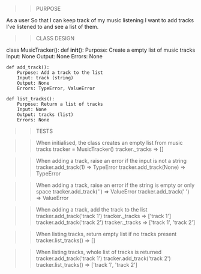 
>> PURPOSE

As a user
So that I can keep track of my music listening
I want to add tracks I've listened to and see a list of them.

>> CLASS DESIGN

class MusicTracker():
    def __init__():
        Purpose: Create a empty list of music tracks
        Input: None
        Output: None
        Errors: None
    
    def add_track():
        Purpose: Add a track to the list
        Input: track (string)
        Output: None
        Errors: TypeError, ValueError

    def list_tracks():
        Purpose: Return a list of tracks
        Input: None
        Output: tracks (list)
        Errors: None

>> TESTS

>> When initialised, the class creates an empty list from music tracks
tracker = MusicTracker()
tracker._tracks => []

>> When adding a track, raise an error if the input is not a string
tracker.add_track(1) => TypeError
tracker.add_track(None) => TypeError

>> When adding a track, raise an error if the string is empty or only space
tracker.add_track('') => ValueError
tracker.add_track(' ') => ValueError

>> When adding a track, add the track to the list
tracker.add_track('track 1')
tracker._tracks => ['track 1']
tracker.add_track('track 2')
tracker._tracks => ['track 1', 'track 2']

>> When listing tracks, return empty list if no tracks present
tracker.list_tracks() => []

>> When listing tracks, whole list of tracks is returned
tracker.add_track('track 1')
tracker.add_track('track 2')
tracker.list_tracks() => ['track 1', 'track 2']